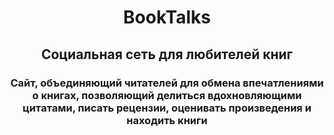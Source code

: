<h1 align="center">BookTalks</h1>
<h2 align="center">Социальная сеть для любителей книг</h2>
<h3 align="center">Сайт, объединяющий читателей для обмена впечатлениями о книгах, позволяющий делиться вдохновляющими цитатами, писать рецензии, оценивать произведения и находить книги</h3>
